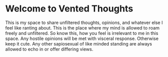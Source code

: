 <div class="container">



# Welcome to Vented Thoughts  
This is my space to share unfiltered thoughts, opinions, and whatever else I feel like ranting about.
This is the place where my mind is allowed to roam freely and unfiltered. So know this, how you feel is irrelevant to me in this space.
Any hostile opinions will be met with visceral response. Otherwise keep it cute. Any other sapiosexual of like minded standing are always allowed to echo in or offer differing views.


</div>
